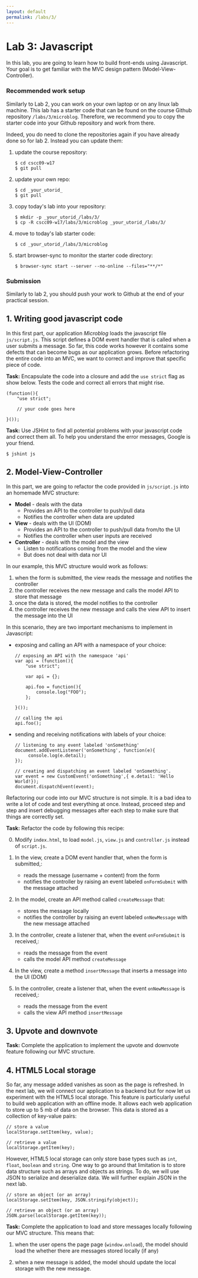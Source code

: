 ```yaml
---
layout: default
permalink: /labs/3/
---
```


# Lab 3: Javascript

In this lab, you are going to learn how to build front-ends using Javascript. Your goal is to get familiar with the MVC design pattern (Model-View-Controller). 

###  Recommended work setup

Similarly to Lab 2, you can work on your own laptop or on any linux lab machine. This lab has a starter code that can be found on the course Github repository `/labs/3/microblog`. Therefore, we recommend you to copy the starter code into your Github repository and work from there. 

Indeed, you do need to clone the repositories again if you have already done so for lab 2. Instead you can update them: 

1. update the course repository:
    
    ```
    $ cd cscc09-w17
    $ git pull
    ```

1. update your own repo:
    
    ```
    $ cd _your_utorid_
    $ git pull
    ```

1. copy today's lab into your repository: 
    
    ```
    $ mkdir -p _your_utorid_/labs/3/
    $ cp -R cscc09-w17/labs/3/microblog _your_utorid_/labs/3/
    ```

1. move to today's lab starter code:

    ```
    $ cd _your_utorid_/labs/3/microblog
    ```

1. start browser-sync to monitor the starter code directory:

    ```
    $ browser-sync start --server --no-online --files="**/*"
    ```

### Submission

Similarly to lab 2, you should push your work to Github at the end of your practical session. 

## 1. Writing good javascript code

In this first part, our application *Microblog* loads the javascript file `js/script.js`. This script defines a DOM event handler that is called when a user submits a message. So far, this code works however it contains some defects that can become bugs as our application grows. Before refactoring the entire code into an MVC, we want to correct and improve that specific piece of code. 

**Task:** Encapsulate the code into a closure and add the `use strict` flag as show below. Tests the code and correct all errors that might rise. 

```
(function(){
    "use strict";
    
    // your code goes here
    
}());
```

**Task:** Use JSHint to find all potential problems with your javascript code and correct them all. To help you understand the error messages, Google is your friend. 

```
$ jshint js
```

## 2. Model-View-Controller

In this part, we are going to refactor the code provided in `js/script.js` into an homemade MVC structure:

- **Model** - deals with the data
    - Provides an API to the controller to push/pull data
    - Notifies the controller when data are updated
- **View** - deals with the UI (DOM)
    - Provides an API to the controller to push/pull data from/to the UI
    - Notifies the controller when user inputs are received
- **Controller** - deals with the model and the view
    - Listen to notifications coming from the model and the view
    - But does not deal with data nor UI

In our example, this MVC structure would work as follows:

1. when the form is submitted, the view reads the message and notifies the controller 
1. the controller receives the new message and calls the model API to store that message
1. once the data is stored, the model notifies to the controller
1. the controller receives the new message and calls the view API to insert the message into the UI

In this scenario, they are two important mechanisms to implement in Javascript: 

- exposing and calling an API with a namespace of your choice:  

    ```
    // exposing an API with the namespace 'api'
    var api = (function(){
        "use strict";
    
        var api = {};
    
        api.foo = function(){
            console.log("FOO");
        };
    
    }());

    // calling the api
    api.foo();
    ```

- sending and receiving notifications with labels of your choice: 

    ```
    // listening to any event labeled 'onSomething'
    document.addEventListener('onSomething', function(e){
         console.log(e.detail);
    });

    // creating and dispatching an event labeled 'onSomething'. 
    var event = new CustomEvent('onSomething',{ e.detail: 'Hello World!});
    document.dispatchEvent(event);
    ```
    
Refactoring our code into our MVC structure is not simple. It is a bad idea to write a lot of code and test everything at once. Instead, proceed step and step and insert debugging messages after each step to make sure that things are correctly set. 

**Task:** Refactor the code by following this recipe: 

0. Modify `index.html`, to load `model.js`, `view.js` and `controller.js` instead of `script.js`. 

1. In the view, create a DOM event handler that, when the form is submitted,:
    - reads the message (username + content) from the form
    - notifies the controller by raising an event labeled `onFormSubmit` with the message attached

1. In the model, create an API method called `createMessage` that: 
    - stores the message locally
    - notifies the controller by raising an event labeled `onNewMessage` with the new message attached
    
1. In the controller, create a listener that, when the event `onFormSubmit` is received,:
    - reads the message from the event
    - calls the model API method `createMessage`

1. In the view, create a method `insertMessage` that inserts a message into the UI (DOM)
    
1. In the controller, create a listener that, when the event `onNewMessage` is received,:
    - reads the message from the event
    - calls the view API method `insertMessage`

## 3. Upvote and downvote

**Task:** Complete the application to implement the upvote and downvote feature following our MVC structure. 

## 4. HTML5 Local storage

So far, any message added vanishes as soon as the page is refreshed. In the next lab, we will connect our application to a backend but for now let us experiment with the HTML5 local storage. This feature is particularly useful to build web application with an offline mode. It allows each web application to store up to 5 mb of data on the browser. This data is stored as a collection of key-value pairs:

```
// store a value
localStorage.setItem(key, value);

// retrieve a value
localStorage.getItem(key);
```

However, HTML5 local storage can only store base types such as `int`, `float`, `boolean` and `string`. One way to go around that limitation is to store data structure such as arrays and objects as strings. To do, we will use JSON to serialize and deserialize data. We will further explain JSON in the next lab. 

```
// store an object (or an array)
localStorage.setItem(key, JSON.stringify(object));

// retrieve an object (or an array)
JSON.parse(localStorage.getItem(key));
```

**Task:** Complete the application to load and store messages locally following our MVC structure. This means that:

1. when the user opens the page page (`window.onload`), the model should load the whether there are messages stored locally (if any)

1. when a new message is added, the model should update the local storage with the new message. 







